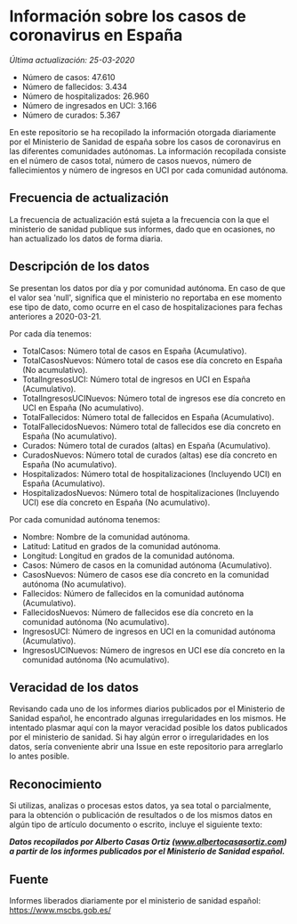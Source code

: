# Información sobre los casos de coronavirus en España

_Última actualización: 25-03-2020_

* Número de casos: 47.610
* Número de fallecidos: 3.434
* Número de hospitalizados: 26.960
* Número de ingresados en UCI: 3.166
* Número de curados: 5.367

En este repositorio se ha recopilado la información otorgada diariamente por el Ministerio de Sanidad de españa sobre los casos de coronavirus en las diferentes comunidades autónomas. La información recopilada consiste en el número de casos total, número de casos nuevos, número de fallecimientos y número de ingresos en UCI por cada comunidad autónoma.

## Frecuencia de actualización

La frecuencia de actualización está sujeta a la frecuencia con la que el ministerio de sanidad publique sus informes, dado que en ocasiones, no han actualizado los datos de forma diaria.

## Descripción de los datos

Se presentan los datos por día y por comunidad autónoma. En caso de que el valor sea 'null', significa que el ministerio no reportaba en ese momento ese tipo de dato, como ocurre en el caso de hospitalizaciones para fechas anteriores a 2020-03-21.

Por cada día tenemos:
 * TotalCasos: Número total de casos en España (Acumulativo).
 * TotalCasosNuevos: Número total de casos ese día concreto en España (No acumulativo).
 * TotalIngresosUCI: Número total de ingresos en UCI en España (Acumulativo).
 * TotalIngresosUCINuevos: Número total de ingresos ese día concreto en UCI en España (No acumulativo).
 * TotalFallecidos: Número total de fallecidos en España (Acumulativo).
 * TotalFallecidosNuevos: Número total de fallecidos ese día concreto en España (No acumulativo).
 * Curados: Número total de curados (altas) en España (Acumulativo).
 * CuradosNuevos: Número total de curados (altas) ese día concreto en España (No acumulativo).
 * Hospitalizados: Número total de hospitalizaciones (Incluyendo UCI) en España (Acumulativo).
 * HospitalizadosNuevos: Número total de hospitalizaciones (Incluyendo UCI) ese día concreto en España (No acumulativo).

Por cada comunidad autónoma tenemos:
 * Nombre: Nombre de la comunidad autónoma.
 * Latitud: Latitud en grados de la comunidad autónoma.
 * Longitud: Longitud en grados de la comunidad autónoma.
 * Casos: Número de casos en la comunidad autónoma (Acumulativo).
 * CasosNuevos: Número de casos ese día concreto en la comunidad autónoma (No acumulativo).
 * Fallecidos: Número de fallecidos en la comunidad autónoma (Acumulativo).
 * FallecidosNuevos: Número de fallecidos ese día concreto en la comunidad autónoma (No acumulativo).
 * IngresosUCI: Número de ingresos en UCI en la comunidad autónoma (Acumulativo).
 * IngresosUCINuevos: Número de ingresos en UCI ese día concreto en la comunidad autónoma (No acumulativo).

## Veracidad de los datos

Revisando cada uno de los informes diarios publicados por el Ministerio de Sanidad español, he encontrado algunas irregularidades en los mismos. He intentado plasmar aquí con la mayor veracidad posible los datos publicados por el ministerio de sanidad. Si hay algún error o irregularidades en los datos, sería conveniente abrir una Issue en este repositorio para arreglarlo lo antes posible.

## Reconocimiento

Si utilizas, analizas o procesas estos datos, ya sea total o parcialmente, para la obtención o publicación de resultados o de los mismos datos en algún tipo de artículo documento o escrito, incluye el siguiente texto:

***Datos recopilados por Alberto Casas Ortiz (www.albertocasasortiz.com) a partir de los informes publicados por el Ministerio de Sanidad español.***

## Fuente

Informes liberados diariamente por el ministerio de sanidad español: https://www.mscbs.gob.es/

